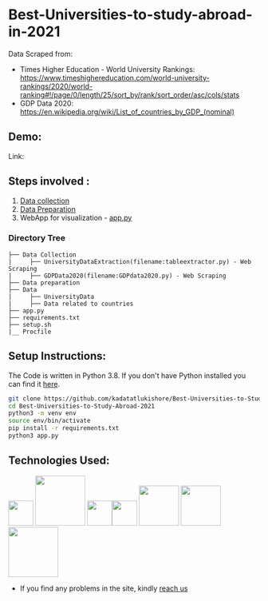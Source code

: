 # Best-Universities-to-study-abroad-in-2021

Data Scraped from:
- Times Higher Education - World University Rankings: https://www.timeshighereducation.com/world-university-rankings/2020/world-ranking#!/page/0/length/25/sort_by/rank/sort_order/asc/cols/stats
- GDP Data 2020: https://en.wikipedia.org/wiki/List_of_countries_by_GDP_(nominal)
## Demo:
Link: 
## Steps involved :
1. [Data collection](https://github.com/kadatatlukishore/Best-Universities-to-Study-Abroad-2021/tree/main/Data%20Collection)      
2. [Data Preparation](https://github.com/kadatatlukishore/Best-Universities-to-Study-Abroad-2021/tree/main/Data%20Preparation)
3. WebApp for visualization - [app.py](https://github.com/kadatatlukishore/Best-Universities-to-Study-Abroad-2021/blob/main/app.py)

### Directory Tree
```
├── Data Collection 
|     ├── UniversityDataExtraction(filename:tableextractor.py) - Web Scraping
|     ├── GDPData2020(filename:GDPdata2020.py) - Web Scraping
├── Data preparation 
├── Data
|     ├── UniversityData
|     ├── Data related to countries
├── app.py
├── requirements.txt
├── setup.sh
|__ Procfile

```
## Setup Instructions:
The Code is written in Python 3.8. If you don't have Python installed you can find it [here](https://www.python.org/downloads/). 
```bash
git clone https://github.com/kadatatlukishore/Best-Universities-to-Study-Abroad-2021.git
cd Best-Universities-to-Study-Abroad-2021
python3 -m venv env
source env/bin/activate
pip install -r requirements.txt
python3 app.py
```
## Technologies Used:
[<img target="_blank" src="https://ih1.redbubble.net/image.411682602.8572/st,small,845x845-pad,1000x1000,f8f8f8.u2.jpg" width=50>](https://www.python.org) [<img target="_blank" src="https://blog.eduonix.com/wp-content/uploads/2018/12/Linear-Discriminant-Analysis.jpg" width=100>](https://scikit-learn.org/stable/) [<img target="_blank" src="https://pbs.twimg.com/profile_images/1187765724451868673/uVw1PWA7.png" width=50>](https://pandas.pydata.org/)[<img target="_blank" src="https://discoversdkcdn.azureedge.net/runtimecontent/companyfiles/6617/2328/thumbnail.png?v131141820642441697" width=50>](https://scrapy.org/)
[<img target="_blank" src="https://assets.website-files.com/5dc3b47ddc6c0c2a1af74ad0/5e18182db827fa0659541754_RGB_Logo_Vertical_Color_Light_Bg.png" width=80>](https://www.streamlit.io/) [<img target="_blank" src="https://images.prismic.io/plotly-marketing-website/bd1f702a-b623-48ab-a459-3ee92a7499b4_logo-plotly.svg?auto=compress,format" width=80>](https://plotly.com/) [<img target="_blank" src="https://miro.medium.com/max/3600/1*fIjRtO5P8zc3pjs0E5hYkw.png" width=100>](https://www.heroku.com/)

-  If you find any problems in the site, kindly [reach us](www.linkedin.com/in/kadatatlukishore)
